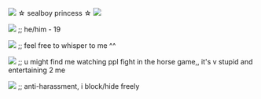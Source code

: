 ![](https://i.imgur.com/smGIkKX.gif) ☆ sealboy princess ☆ ![](https://i.imgur.com/smGIkKX.gif)

![](https://i.imgur.com/WaXxptd.gif) ;; he/him - 19

![](https://i.imgur.com/qsdWcCS.gif) ;; feel free to whisper to me ^^

![](https://i.imgur.com/mIXw3aH.gif) ;; u might find me watching ppl fight in the horse game,, it's v stupid and entertaining 2 me

![](https://i.imgur.com/GgnXSyY.gif) ;; anti-harassment, i block/hide freely
